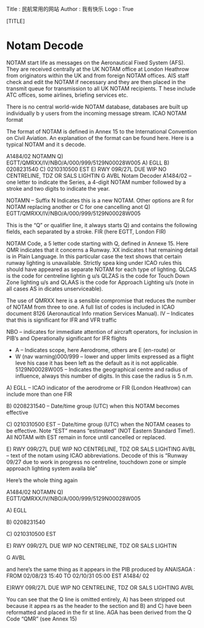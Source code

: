 Title         : 民航常用的网站
Author        : 我有快乐
Logo          : True

[TITLE]

# Notam Decode
NOTAM start life as messages on the Aeronautical Fixed System (AFS). They are received centrally at the UK NOTAM office at London Heathrow from originators within the UK and from foreign NOTAM offices. AIS staff check and edit the NOTAM if necessary and
they are then placed in the transmit queue for transmission to all UK NOTAM recipients. T
hese include ATC offices, some airlines, briefing services etc.

There is no central world-wide NOTAM database, databases are built up individually b
y users from the incoming message stream.
ICAO NOTAM format

The format of NOTAM is defined in Annex 15 to the International Convention on Civil
Aviation. An explanation of the format can be found here. Here is a typical NOTAM and it
s decode.

A1484/02 NOTAMN
Q) EGTT/QMRXX/IV/NBO/A/000/999/5129N00028W005
A) EGLL
B) 0208231540
C) 0210310500 EST
E) RWY 09R/27L DUE WIP NO CENTRELINE, TDZ OR SALS LIGHTIN
G AVBL
Notam Decoder
A1484/02 – one letter to indicate the Series, a 4-digit NOTAM number followed by a stroke and two digits to indicate the year.

NOTAMN – Suffix N Indicates this is a new NOTAM. Other options are R for NOTAM replacing another or C for one cancelling anot
Q) EGTT/QMRXX/IV/NBO/A/000/999/5129N00028W005

This is the “Q” or qualifier line, it always starts Q) and contains the following fields, each separated by a stroke.
FIR (here EGTT, London FIR)

NOTAM Code, a 5 letter code starting with Q, defined in Annexe 15. Here QMR indicates that it concerns a Runway. XX indicates t
hat remaining detail is in Plain Language. In this particular case the text shows that certain runway lighting is unavailable. Strictly spea
king under ICAO rules this should have appeared as separate NOTAM for each type of lighting. QLCAS is the code for centreline lightin
g u/s QLZAS is the code for Touch Down Zone lighting u/s and QLAAS is the code for Approach Lighting u/s (note in all cases AS in
dicates unserviceable). 

The use of QMRXX here is a sensible compromise that reduces the number of NOTAM from three to one. A full
list of codes is included in ICAO document 8126 (Aeronautical Info rmation Services Manual).
 IV – Indicates that this is significant for IFR and VFR traffic 

 NBO – indicates for immediate attention of aircraft operators, for inclusion in PIB’s and Operationally significant for IFR flights

* A – Indicates scope, here Aerodrome, others are E (en-route) or
* W (nav warning)000/999 – lower and upper limits expressed as a flight leve
his case it has been left as the default as it is not applicable.
5129N00028W005 – Indicates the geographical centre and radius of influence, always this number of digits. In this case the radius is
5 n.m.

 A) EGLL – ICAO indicator of the aerodrome or FIR (London Heathrow) can include more than one FIR
 
 B) 0208231540 – Date/time group (UTC) when this NOTAM becomes effective
 
 C) 0210310500 EST – Date/time group (UTC) when the NOTAM ceases to be effective. Note “EST” means “estimated” (NOT Eastern
Standard Time!). All NOTAM with EST remain in force until cancelled or replaced.
 
 E) RWY 09R/27L DUE WIP NO CENTRELINE, TDZ OR SALS LIGHTING AVBL – text of the notam using ICAO abbreviations.
Decode of this is “Runway 09/27 due to work in progress no centreline, touchdown zone or simple approach lighting system availa
ble”

Here’s the whole thing again

A1484/02 NOTAMN
Q) EGTT/QMRXX/IV/NBO/A/000/999/5129N00028W005

A) EGLL

B) 0208231540

C) 0210310500 EST

E) RWY 09R/27L DUE WIP NO CENTRELINE, TDZ OR SALS LIGHTIN

G AVBL

and here’s the same thing as it appears in the PIB produced by ANAISAGA : FROM 02/08/23 15:40 TO 02/10/31 05:00 EST A1484/
02

E)RWY 09R/27L DUE WIP NO CENTRELINE, TDZ OR SALS LIGHTING AVBL

You can see that the Q line is omitted entirely, A) has been stripped out because it appea
rs as the header to the section and B) and C) have been reformatted and placed in the fir
st line. AGA has been derived from the Q Code “QMR” (see Annex 15)

